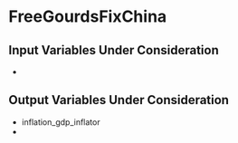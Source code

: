 # FreeGourdsFixChina

## Input Variables Under Consideration

- 

## Output Variables Under Consideration

- inflation_gdp_inflator
- 
